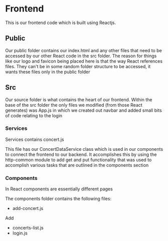 # Frontend

This is our frontend code which is built using Reactjs.

## Public

Our public folder contains our index.html and any other files that need to be accessed by our other React code in the src folder.
The reason for things like our logo and favicon being placed here is that the way React references files.
They can't be in some random folder structure to be accessed, it wants these files only in the public folder

## Src

Our source folder is what contains the heart of our frontend.
Within the base of the src folder the only files we modified (from those React generates) was App.js in which we created out navbar and added small bits of code relating to the login

### Services

Services contains concert.js

This file has our ConcertDataService class which is used in our components to connect the frontend to our backend.
It accomplishes this by using the http-common module to add get and put functionality that was used to accomplish various tasks that are outlined in the components section

### Components

In React components are essentially different pages

The components folder contains the following files:


* add-concert.js

Add 

* concerts-list.js
* login.js
